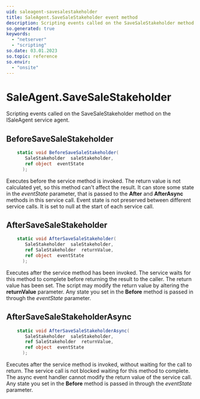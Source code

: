 ```yaml
---
uid: saleagent-savesalestakeholder
title: SaleAgent.SaveSaleStakeholder event method
description: Scripting events called on the SaveSaleStakeholder method on the SaleAgent service agent.
so.generated: true
keywords:
  - "netserver"
  - "scripting"
so.date: 03.01.2023
so.topic: reference
so.envir:
  - "onsite"
---
```

# SaleAgent.SaveSaleStakeholder

Scripting events called on the <see cref='M:SuperOffice.CRM.Services.ISaleAgent.SaveSaleStakeholder'>SaveSaleStakeholder</see> method on the <see cref='ISaleAgent'>ISaleAgent</see>  service agent.

## BeforeSaveSaleStakeholder
```cs
    static void BeforeSaveSaleStakeholder(
       SaleStakeholder  saleStakeholder,
       ref object  eventState
      );
```
Executes before the service method is invoked.
The return value is not calculated yet, so this method can't affect the result.
It can store some state in the *eventState* parameter, that is passed to the **After** and **AfterAsync** methods in this service call.
Event state is not preserved between different service calls. It is set to null at the start of each service call.
## AfterSaveSaleStakeholder
```cs
    static void AfterSaveSaleStakeholder(
       SaleStakeholder  saleStakeholder,
       ref SaleStakeholder  returnValue,
       ref object  eventState
      );
```
Executes after the service method has been invoked. The service waits for this method to complete before returning the result to the caller.
The return value has been set. The script may modify the return value by altering the **returnValue** parameter.
Any state you set in the **Before** method is passed in through the *eventState* parameter.
## AfterSaveSaleStakeholderAsync
```cs
    static void AfterSaveSaleStakeholderAsync(
       SaleStakeholder  saleStakeholder,
       ref SaleStakeholder  returnValue,
       ref object  eventState
      );
```
Executes after the service method is invoked, without waiting for the call to return.
The service call is not blocked waiting for this method to complete.
The async event handler cannot modify the return value of the service call.
Any state you set in the **Before** method is passed in through the *eventState* parameter.

